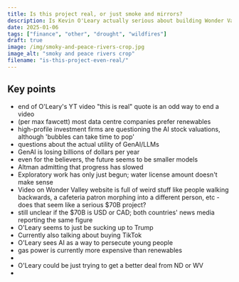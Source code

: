 ```yaml
---
title: Is this project real, or just smoke and mirrors?
description: Is Kevin O'Leary actually serious about building Wonder Valley, or is it just a publicity stunt? Too many things don't add up.
date: 2025-01-06
tags: ["finance", "other", "drought", "wildfires"]
draft: true
image: /img/smoky-and-peace-rivers-crop.jpg
image_alt: "smoky and peace rivers crop"
filename: "is-this-project-even-real/"
---
```


## Key points

* end of O'Leary's YT video "this is real" quote is an odd way to end a video
* (per max fawcett) most data centre companies prefer renewables
* high-profile investment firms are questioning the AI stock valuations, although 'bubbles can take time to pop'
* questions about the actual utility of GenAI/LLMs
* GenAI is losing billions of dollars per year
* even for the believers, the future seems to be smaller models
* Altman admitting that progress has slowed
* Exploratory work has only just begun; water license amount doesn't make sense
* Video on Wonder Valley website is full of weird stuff like people walking backwards, a cafeteria patron morphing into a different person, etc - does that seem like a serious $70B project?
* still unclear if the $70B is USD or CAD; both countries' news media reporting the same figure
* O'Leary seems to just be sucking up to Trump
* Currently also talking about buying TikTok
* O'Leary sees AI as a way to persecute young people
* gas power is currently more expensive than renewables
* 
* O'Leary could be just trying to get a better deal from ND or WV
* 